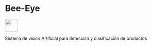 # Bee-Eye
<p align="left">
  <img src='https://github.com/MosviRS/Bee-Eye/blob/main/README.md' height='42px'/>
 </p>
Sistema de visión Artificial para detección y clasificación de productos
